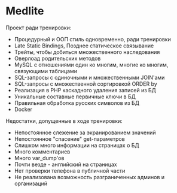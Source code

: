 # Medlite

Проект ради тренировки:
 - Процедурный и ООП стиль одновременно, ради тренировки
 - Late Static Bindings, Позднее статическое связывание
 - Трейты, чтобы добиться множественного наследования 
 - Оверлоад родительских методов
 - MySQL с отношениями один ко многим, многие ко многим, связующими таблицами
 - SQL-запросы с одиночными и множественными JOIN'ами
 - SQL-запросы с множественной сортировкой ORDER by
 - Реализация в PHP каскадного удаления записей из БД
 - Уникальные составные первичные ключи в БД
 - Правильная обработка русских символов из БД
 - Docker


Недостатки, допущенные в ходе тренировки:
 - Непостоянное слежение за экранированием значений
 - Непостоянное "спасение" get-параметров
 - Cлишком много информации на страницах о БД
 - Много комментариев
 - Много var_dump'ов
 - Почти везде - английский на страницах
 - Нет проверки телефона в публичной части
 - Не реализована возможность разграниченных админов и организаций